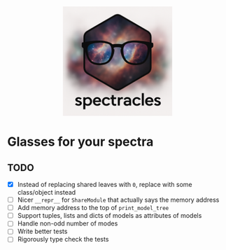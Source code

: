 <div align="center">
<img src="https://raw.githubusercontent.com/TomHilder/spectracles/main/transparent_logo_2.png" alt="spectracles" width="250"></img>
</div>

# Glasses for your spectra

## TODO

- [x] Instead of replacing shared leaves with `0`, replace with some class/object instead
- [ ] Nicer `__repr__` for `ShareModule` that actually says the memory address
- [ ] Add memory address to the top of `print_model_tree`
- [ ] Support tuples, lists and dicts of models as attributes of models
- [ ] Handle non-odd number of modes
- [ ] Write better tests
- [ ] Rigorously type check the tests
